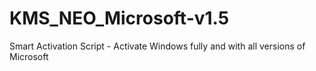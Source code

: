 # KMS_NEO_Microsoft-v1.5
Smart Activation Script - Activate Windows fully and with all versions of Microsoft
